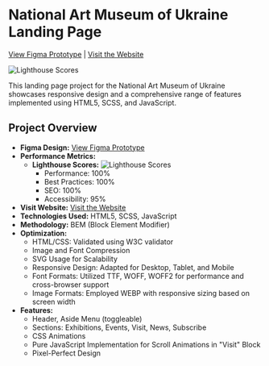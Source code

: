 # National Art Museum of Ukraine Landing Page

[View Figma Prototype](https://www.figma.com/file/HL3XGt5ZatvJoYBhOaWY5x/museum-prototype?node-id=323%3A1957) | [Visit the Website](https://techamster.github.io/NAMU/)

![Lighthouse Scores](https://camo.githubusercontent.com/7fba7bfc69be8b8f09147a9181d29ae953725217546eb8a10429badbb8b7501c/68747470733a2f2f696d6764622e6e65742f73746f726167652f75706c6f6164732f386531303866666239313534323837616137343435663261383566393962613063626435373734623565376132613930623637336135313933303265633732652e706e67)

This landing page project for the National Art Museum of Ukraine showcases responsive design and a comprehensive range of features implemented using HTML5, SCSS, and JavaScript.

## Project Overview

- **Figma Design:** [View Figma Prototype](https://www.figma.com/file/HL3XGt5ZatvJoYBhOaWY5x/museum-prototype?node-id=323%3A1957)
- **Performance Metrics:**
  - **Lighthouse Scores:**
    ![Lighthouse Scores](https://camo.githubusercontent.com/7fba7bfc69be8b8f09147a9181d29ae953725217546eb8a10429badbb8b7501c/68747470733a2f2f696d6764622e6e65742f73746f726167652f75706c6f6164732f386531303866666239313534323837616137343435663261383566393962613063626435373734623565376132613930623637336135313933303265633732652e706e67)
    - Performance: 100%
    - Best Practices: 100%
    - SEO: 100%
    - Accessibility: 95%
- **Visit Website:** [Visit the Website](https://techamster.github.io/NAMU/)
- **Technologies Used:** HTML5, SCSS, JavaScript
- **Methodology:** BEM (Block Element Modifier)
- **Optimization:**
  - HTML/CSS: Validated using W3C validator
  - Image and Font Compression
  - SVG Usage for Scalability
  - Responsive Design: Adapted for Desktop, Tablet, and Mobile
  - Font Formats: Utilized TTF, WOFF, WOFF2 for performance and cross-browser support
  - Image Formats: Employed WEBP with responsive sizing based on screen width
- **Features:**
  - Header, Aside Menu (toggleable)
  - Sections: Exhibitions, Events, Visit, News, Subscribe
  - CSS Animations
  - Pure JavaScript Implementation for Scroll Animations in "Visit" Block
  - Pixel-Perfect Design
